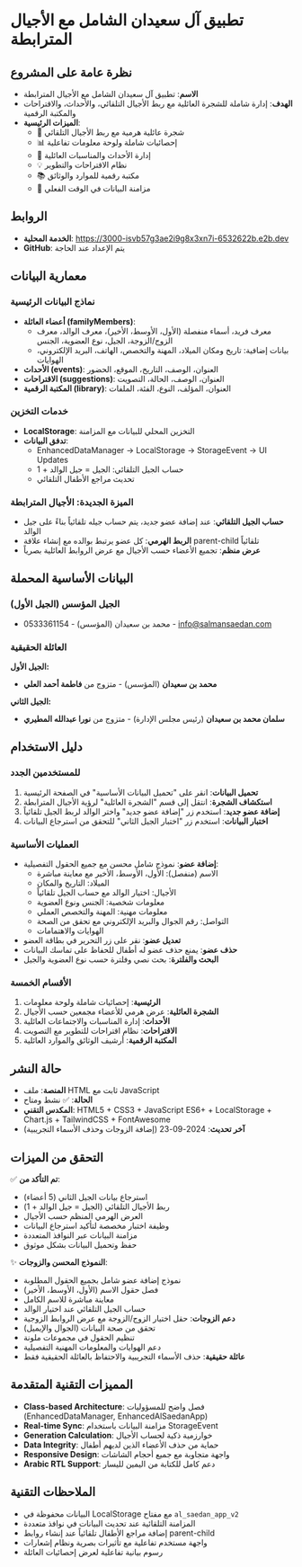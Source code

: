 # تطبيق آل سعيدان الشامل مع الأجيال المترابطة

## نظرة عامة على المشروع
- **الاسم**: تطبيق آل سعيدان الشامل مع الأجيال المترابطة 
- **الهدف**: إدارة شاملة للشجرة العائلية مع ربط الأجيال التلقائي، والأحداث، والاقتراحات والمكتبة الرقمية
- **الميزات الرئيسية**: 
  - 🌳 شجرة عائلية هرمية مع ربط الأجيال التلقائي
  - 📊 إحصائيات شاملة ولوحة معلومات تفاعلية
  - 📅 إدارة الأحداث والمناسبات العائلية
  - 💡 نظام الاقتراحات والتطوير
  - 📚 مكتبة رقمية للموارد والوثائق
  - 🔄 مزامنة البيانات في الوقت الفعلي

## الروابط
- **الخدمة المحلية**: https://3000-isvb57g3ae2i9g8x3xn7i-6532622b.e2b.dev
- **GitHub**: يتم الإعداد عند الحاجة

## معمارية البيانات

### نماذج البيانات الرئيسية
- **أعضاء العائلة (familyMembers)**: 
  - معرف فريد، أسماء منفصلة (الأول، الأوسط، الأخير)، معرف الوالد، معرف الزوج/الزوجة، الجيل، نوع العضوية، الجنس
  - بيانات إضافية: تاريخ ومكان الميلاد، المهنة والتخصص، الهاتف، البريد الإلكتروني، الهوايات
- **الأحداث (events)**: العنوان، الوصف، التاريخ، الموقع، الحضور
- **الاقتراحات (suggestions)**: العنوان، الوصف، الحالة، التصويت
- **المكتبة الرقمية (library)**: العنوان، المؤلف، النوع، الفئة، الملفات

### خدمات التخزين
- **LocalStorage**: التخزين المحلي للبيانات مع المزامنة
- **تدفق البيانات**: 
  - EnhancedDataManager → LocalStorage → StorageEvent → UI Updates
  - حساب الجيل التلقائي: الجيل = جيل الوالد + 1
  - تحديث مراجع الأطفال التلقائي

### الميزة الجديدة: الأجيال المترابطة
- **حساب الجيل التلقائي**: عند إضافة عضو جديد، يتم حساب جيله تلقائياً بناءً على جيل الوالد
- **الربط الهرمي**: كل عضو يرتبط بوالده مع إنشاء علاقة parent-child تلقائياً
- **عرض منظم**: تجميع الأعضاء حسب الأجيال مع عرض الروابط العائلية بصرياً

## البيانات الأساسية المحملة
### الجيل المؤسس (الجيل الأول)
- محمد بن سعيدان (المؤسس) - 0533361154 - info@salmansaedan.com

### العائلة الحقيقية
**الجيل الأول:**
- **محمد بن سعيدان** (المؤسس) - متزوج من **فاطمة أحمد العلي**

**الجيل الثاني:**
- **سلمان محمد بن سعيدان** (رئيس مجلس الإدارة) - متزوج من **نورا عبدالله المطيري**

## دليل الاستخدام

### للمستخدمين الجدد
1. **تحميل البيانات**: انقر على "تحميل البيانات الأساسية" في الصفحة الرئيسية
2. **استكشاف الشجرة**: انتقل إلى قسم "الشجرة العائلية" لرؤية الأجيال المترابطة
3. **إضافة عضو جديد**: استخدم زر "إضافة عضو جديد" واختر الوالد لربط الجيل تلقائياً
4. **اختبار البيانات**: استخدم زر "اختبار الجيل الثاني" للتحقق من استرجاع البيانات

### العمليات الأساسية
- **إضافة عضو**: نموذج شامل محسن مع جميع الحقول التفصيلية:
  - الاسم (منفصل): الأول، الأوسط، الأخير مع معاينة مباشرة
  - الميلاد: التاريخ والمكان
  - الأجيال: اختيار الوالد مع حساب الجيل تلقائياً
  - معلومات شخصية: الجنس ونوع العضوية
  - معلومات مهنية: المهنة والتخصص العملي
  - التواصل: رقم الجوال والبريد الإلكتروني مع تحقق من الصحة
  - الهوايات والاهتمامات
- **تعديل عضو**: نقر على زر التحرير في بطاقة العضو
- **حذف عضو**: يمنع حذف عضو له أطفال للحفاظ على تماسك البيانات
- **البحث والفلترة**: بحث نصي وفلترة حسب نوع العضوية والجيل

### الأقسام الخمسة
1. **الرئيسية**: إحصائيات شاملة ولوحة معلومات
2. **الشجرة العائلية**: عرض هرمي للأعضاء مجمعين حسب الأجيال
3. **الأحداث**: إدارة المناسبات والاجتماعات العائلية
4. **الاقتراحات**: نظام اقتراحات للتطوير مع التصويت
5. **المكتبة الرقمية**: أرشيف الوثائق والموارد العائلية

## حالة النشر
- **المنصة**: ملف HTML ثابت مع JavaScript
- **الحالة**: ✅ نشط ومتاح
- **المكدس التقني**: HTML5 + CSS3 + JavaScript ES6+ + LocalStorage + Chart.js + TailwindCSS + FontAwesome
- **آخر تحديث**: 2024-09-23 (إضافة الزوجات وحذف الأسماء التجريبية)

## التحقق من الميزات
✅ **تم التأكد من**:
- استرجاع بيانات الجيل الثاني (5 أعضاء)
- ربط الأجيال التلقائي (الجيل = جيل الوالد + 1) 
- العرض الهرمي المنظم حسب الأجيال
- وظيفة اختبار مخصصة لتأكيد استرجاع البيانات
- مزامنة البيانات عبر النوافذ المتعددة
- حفظ وتحميل البيانات بشكل موثوق

✨ **النموذج المحسن والزوجات**:
- نموذج إضافة عضو شامل بجميع الحقول المطلوبة
- فصل حقول الاسم (الأول، الأوسط، الأخير)
- معاينة مباشرة للاسم الكامل
- حساب الجيل التلقائي عند اختيار الوالد
- **دعم الزوجات**: حقل اختيار الزوج/الزوجة مع عرض الروابط الزوجية
- تحقق من صحة البيانات (الجوال والإيميل)
- تنظيم الحقول في مجموعات ملونة
- دعم الهوايات والمعلومات المهنية التفصيلية
- **عائلة حقيقية**: حذف الأسماء التجريبية والاحتفاظ بالعائلة الحقيقية فقط

## المميزات التقنية المتقدمة
- **Class-based Architecture**: فصل واضح للمسؤوليات (EnhancedDataManager, EnhancedAlSaedanApp)
- **Real-time Sync**: مزامنة البيانات باستخدام StorageEvent
- **Generation Calculation**: خوارزمية ذكية لحساب الأجيال
- **Data Integrity**: حماية من حذف الأعضاء الذين لديهم أطفال
- **Responsive Design**: واجهة متجاوبة مع جميع أحجام الشاشات
- **Arabic RTL Support**: دعم كامل للكتابة من اليمين لليسار

## الملاحظات التقنية
- البيانات محفوظة في LocalStorage مع مفتاح `al_saedan_app_v2`
- المزامنة التلقائية عند تحديث البيانات في نوافذ متعددة
- إضافة مراجع الأطفال تلقائياً عند إنشاء روابط parent-child
- واجهة مستخدم تفاعلية مع تأثيرات بصرية ونظام إشعارات
- رسوم بيانية تفاعلية لعرض إحصائيات العائلة